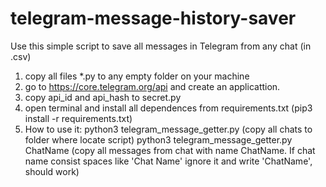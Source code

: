# telegram-message-history-saver
Use this simple script to save all messages in Telegram from any chat (in .csv)

1. copy all files *.py to any empty folder on your machine
2. go to https://core.telegram.org/api and create an applicattion.
3. copy api_id and api_hash to secret.py
4. open terminal and install all dependences from requirements.txt (pip3 install -r requirements.txt)
5. How to use it:
   python3 telegram_message_getter.py (copy all chats to folder where locate script)
   python3 telegram_message_getter.py ChatName (copy all messages from chat with name ChatName. If chat name consist spaces like 'Chat Name' ignore it and write 'ChatName', should work)





